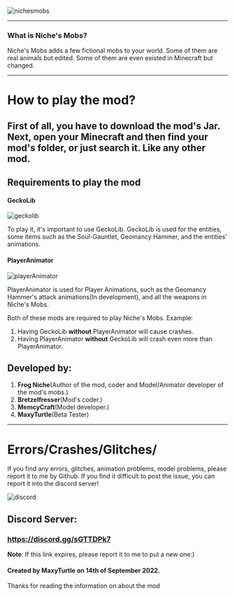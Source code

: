 ![nichesmobs](https://cdn.discordapp.com/attachments/916064190878330942/1019335838590574705/unknown.png)

_____
### **What is Niche's Mobs?**

Niche's Mobs adds a few fictional mobs to your world. 
Some of them are real animals but edited. 
Some of them are even existed in Minecraft but changed.
________________________
# How to play the mod? # 
First of all, you have to download the mod's Jar. Next, open your Minecraft 
and then find your mod's folder, or just search it. 
Like any other mod.
--------------
## Requirements to play the mod
#### **GeckoLib**
![geckolib](https://cdn.discordapp.com/attachments/916064190878330942/1019337255678115970/637369010735963768.png)

To play it, it's important to use GeckoLib.
GeckoLib is used for the entities,
some items such as the Soul-Gauntlet,
Geomancy Hammer, and the entities' animations.

#### PlayerAnimator

![playerAnimator](https://cdn.discordapp.com/attachments/1018973545298145360/1019337989043802312/637958435315527412.png)

PlayerAnimator is used for Player Animations, 
such as the Geomancy Hammer's attack animations(In development), 
and all the weapons in Niche's Mobs.

Both of these mods are required to play Niche's Mobs.
Example:

1. Having GeckoLib **without** PlayerAnimator will cause crashes.
2. Having PlayerAnimator **without** GeckoLib will 
crash even more than PlayerAnimator.
 
## **Developed by:**
1. **Frog Niche**(Author of the mod, coder and Model/Animator developer of the mod's mobs.)
2. **Bretzelfresser**(Mod's coder.)
3. **MemcyCraft**(Model developer.)
4. **MaxyTurtle**(Beta Tester)
-----------------
# Errors/Crashes/Glitches/
If you find any errors, glitches, 
animation problems, model problems, please report it to me by Github.
If you find it difficult to post the issue, you can report it into the discord server!

![discord](https://dibujarbien.com/wp-content/uploads/2022/02/Discord-Logo-Circle-2.png)
## **Discord Server:**
### https://discord.gg/sGTTDPk7

**Note**: If this link expires, please report it to me to 
put a new one:)

#### Created by MaxyTurtle on 14th of September 2022.

Thanks for reading the information on about the mod